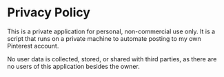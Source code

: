# Privacy Policy

This is a private application for personal, non-commercial use only. It is a script that runs on a private machine to automate posting to my own Pinterest account.

No user data is collected, stored, or shared with third parties, as there are no users of this application besides the owner.
